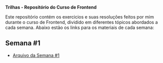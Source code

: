 **Trilhas - Repositório do Curso de Frontend**

Este repositório contém os exercicios e suas resoluções feitos por mim durante o curso de Frontend, dividido em diferentes tópicos abordados a cada semana. Abaixo estão os links para os materiais de cada semana:

## Semana #1
- [Arquivo da Semana #1](semana-1/index.html)
